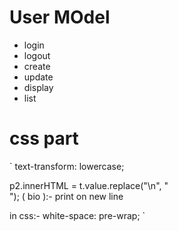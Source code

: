 # User MOdel

-   login
-   logout
-   create
-   update
-   display
-   list

# css part

`
text-transform: lowercase;

p2.innerHTML = t.value.replace("\n", "<br/>");
( bio ):- print on new line

in css:- white-space: pre-wrap;
`

